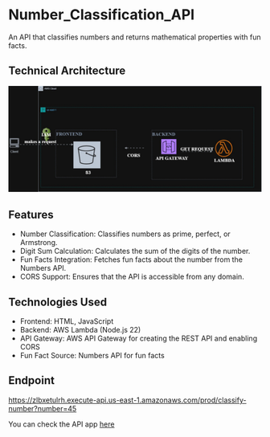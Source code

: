 # Number_Classification_API

An API that classifies numbers and returns mathematical properties with fun facts.

## Technical Architecture
![Architecture](https://github.com/PreciousDipe/Number_Classification_API/blob/main/numberapi.jpg)


## Features
- Number Classification: Classifies numbers as prime, perfect, or Armstrong.
- Digit Sum Calculation: Calculates the sum of the digits of the number.
- Fun Facts Integration: Fetches fun facts about the number from the Numbers API.
- CORS Support: Ensures that the API is accessible from any domain.

## Technologies Used
- Frontend: HTML, JavaScript
- Backend: AWS Lambda (Node.js 22)
- API Gateway: AWS API Gateway for creating the REST API and enabling CORS
- Fun Fact Source: Numbers API for fun facts

## Endpoint
https://zlbxetulrh.execute-api.us-east-1.amazonaws.com/prod/classify-number?number=45

You can check the API app [here](https://preciousdipe.github.io/Number_Classification_API/frontend/number.html)

